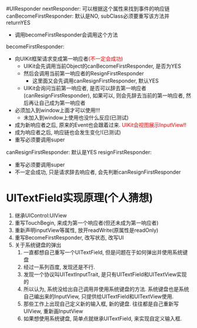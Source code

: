 #UIResponder
nextResponder: 可以根据这个属性来找到事件的响应链
canBecomeFirstResponder: 默认是NO, subClass必须要重写该方法并returnYES
* 调用becomeFirstResponder会调用这个方法

becomeFirstResponder: 
* 向UIKit框架请求变成第一响应者<Font color='red'>(不一定会成功)</Font>
    * UIKit会先调用当前Object的canBecomeFirstResponder, 是否为YES
    * 然后会调用当前第一响应者的ResignFirstResponder
        * 这里面又会先调用canResignFirstResponder, 默认YES
    * UIKit会询问当前第一响应者, 是否可以辞去第一响应者(canResignFirstResponder), 如果可以, 则会先辞去当前的第一响应者, 然后再让自己成为第一响应者
* 必须加入到window上面才可以使用!!!
    * 未加入到window上使用也没什么反应(已测试)
* 成为新响应者之后, 原来的Event也会跟着过来. <font color='red'>UIKit会视图展示InputView!!</font>
* 成为响应者之后, 响应链也会发生变化!(已测试)
* 重写必须要调用super

canResignFirstResponder: 默认是YES
resignFirstResponder:
* 重写必须要调用super
* 不一定会成功, 只是请求辞去响应者, 会先判断canResignFirstResponder

# UITextField实现原理(个人猜想)
1. 继承UIControl:UIView
2. 重写TouchBegin, 来成为第一个响应者(但还未成为第一响应者)
3. 重新声明inputView等属性, 放开readWrite(原属性是readOnly)
4. 重写BecomeFirstResponder, 改写状态, 改写UI
5. 关于系统键盘的弹出
    1. 一直都想自己重写一个UITextField, 但是问题在于如何弹出并使用系统键盘
    2. 经过一系列百度, 发现还是不行.
    3. 发现一个协议叫UITextInputTrait, 是只有UITextField和UITextView实现的
    4. 所以认为, 系统没给出自己调用并使用系统键盘的方法. 系统键盘也是系统自己编出来的InputView, 只提供给UITextField和UITextView使用.
    5. 那些工作上出现自己定义新的输入框, 新的键盘. 往往都是自己重新写UIView, 重新画InputView
    6. 如果想使用系统键盘, 简单点就继承UITextField, 来实现自定义输入框.